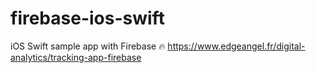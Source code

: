 # firebase-ios-swift
iOS Swift sample app with Firebase 🔥 https://www.edgeangel.fr/digital-analytics/tracking-app-firebase
